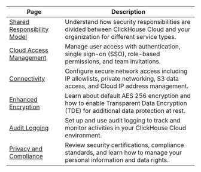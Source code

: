 | Page                                                          | Description                                                                                                                        |
|---------------------------------------------------------------|------------------------------------------------------------------------------------------------------------------------------------|
| [Shared Responsibility Model](shared-responsibility-model.md) | Understand how security responsibilities are divided between ClickHouse Cloud and your organization for different service types.   |
| [Cloud Access Management](cloud-access-management/index.md)   | Manage user access with authentication, single sign-on (SSO), role-based permissions, and team invitations.                        |
| [Connectivity](connectivity-overview.md)                      | Configure secure network access including IP allowlists, private networking, S3 data access, and Cloud IP address management.      |
| [Enhanced Encryption](cmek.md)                                | Learn about default AES 256 encryption and how to enable Transparent Data Encryption (TDE) for additional data protection at rest. |
| [Audit Logging](audit-logging.md)                             | Set up and use audit logging to track and monitor activities in your ClickHouse Cloud environment.                                 |
| [Privacy and Compliance](privacy-compliance-overview.md)      | Review security certifications, compliance standards, and learn how to manage your personal information and data rights.           |